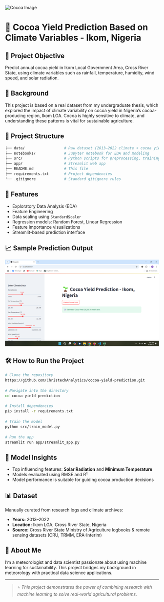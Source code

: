 ![Cocoa Image](https://github.com/user-attachments/assets/8e35ed42-f6d6-4a79-abaa-19d502e8a4ff)

# 🌱 Cocoa Yield Prediction Based on Climate Variables - Ikom, Nigeria

## 📌 Project Objective
Predict annual cocoa yield in Ikom Local Government Area, Cross River State, using climate variables such as rainfall, temperature, humidity, wind speed, and solar radiation.

## 🧠 Background
This project is based on a real dataset from my undergraduate thesis, which explored the impact of climate variability on cocoa yield in Nigeria’s cocoa-producing region, Ikom LGA. Cocoa is highly sensitive to climate, and understanding these patterns is vital for sustainable agriculture.

## 📂 Project Structure
```bash
├── data/                  # Raw dataset (2013–2022 climate + cocoa yield)
├── notebooks/             # Jupyter notebook for EDA and modeling
├── src/                   # Python scripts for preprocessing, training, evaluation
├── app/                   # Streamlit web app
├── README.md              # This file
├── requirements.txt       # Project dependencies
└── .gitignore             # Standard gitignore rules
```

## 🚀 Features
- Exploratory Data Analysis (EDA)
- Feature Engineering
- Data scaling using `StandardScaler`
- Regression models: Random Forest, Linear Regression
- Feature importance visualizations
- Streamlit-based prediction interface

## 📈 Sample Prediction Output
![Sample Prediction Screenshot](images/Screenshot%20(136).png)

## 🛠️ How to Run the Project
```bash
# Clone the repository
https://github.com/ChristechAnalytics/cocoa-yield-prediction.git

# Navigate into the directory
cd cocoa-yield-prediction

# Install dependencies
pip install -r requirements.txt

# Train the model
python src/train_model.py

# Run the app
streamlit run app/streamlit_app.py
```

## 🔬 Model Insights
- Top influencing features: **Solar Radiation** and **Minimum Temperature**
- Models evaluated using RMSE and R²
- Model performance is suitable for guiding cocoa production decisions

## 📊 Dataset
Manually curated from research logs and climate archives:
- **Years:** 2013–2022
- **Location:** Ikom LGA, Cross River State, Nigeria
- **Source:** Cross River State Ministry of Agriculture logbooks & remote sensing datasets (CRU, TRMM, ERA-Interim)

## 🙋 About Me
I’m a meteorologist and data scientist passionate about using machine learning for sustainability. This project bridges my background in meteorology with practical data science applications.

---

> ⭐ _This project demonstrates the power of combining research with machine learning to solve real-world agricultural problems._

